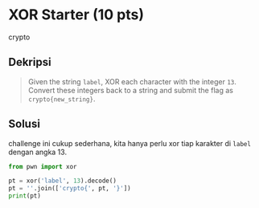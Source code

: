 # XOR Starter (10 pts)
crypto

## Dekripsi
> Given the string ```label```, XOR each character with the integer ```13```. Convert these integers back to a string and submit the flag as ```crypto{new_string}```.

## Solusi
challenge ini cukup sederhana, kita hanya perlu xor tiap karakter di ```label``` dengan angka 13.

``` python
from pwn import xor

pt = xor('label', 13).decode()
pt = ''.join(['crypto{', pt, '}'])
print(pt)
```

